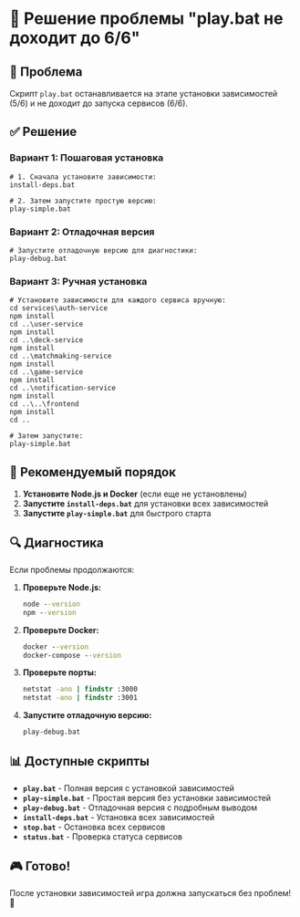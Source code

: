 # 🔧 Решение проблемы "play.bat не доходит до 6/6"

## 🚨 Проблема
Скрипт `play.bat` останавливается на этапе установки зависимостей (5/6) и не доходит до запуска сервисов (6/6).

## ✅ Решение

### Вариант 1: Пошаговая установка
```batch
# 1. Сначала установите зависимости:
install-deps.bat

# 2. Затем запустите простую версию:
play-simple.bat
```

### Вариант 2: Отладочная версия
```batch
# Запустите отладочную версию для диагностики:
play-debug.bat
```

### Вариант 3: Ручная установка
```batch
# Установите зависимости для каждого сервиса вручную:
cd services\auth-service
npm install
cd ..\user-service
npm install
cd ..\deck-service
npm install
cd ..\matchmaking-service
npm install
cd ..\game-service
npm install
cd ..\notification-service
npm install
cd ..\..\frontend
npm install
cd ..

# Затем запустите:
play-simple.bat
```

## 🎯 Рекомендуемый порядок

1. **Установите Node.js и Docker** (если еще не установлены)
2. **Запустите `install-deps.bat`** для установки всех зависимостей
3. **Запустите `play-simple.bat`** для быстрого старта

## 🔍 Диагностика

Если проблемы продолжаются:

1. **Проверьте Node.js:**
   ```cmd
   node --version
   npm --version
   ```

2. **Проверьте Docker:**
   ```cmd
   docker --version
   docker-compose --version
   ```

3. **Проверьте порты:**
   ```cmd
   netstat -ano | findstr :3000
   netstat -ano | findstr :3001
   ```

4. **Запустите отладочную версию:**
   ```cmd
   play-debug.bat
   ```

## 📊 Доступные скрипты

- **`play.bat`** - Полная версия с установкой зависимостей
- **`play-simple.bat`** - Простая версия без установки зависимостей
- **`play-debug.bat`** - Отладочная версия с подробным выводом
- **`install-deps.bat`** - Установка всех зависимостей
- **`stop.bat`** - Остановка всех сервисов
- **`status.bat`** - Проверка статуса сервисов

## 🎮 Готово!

После установки зависимостей игра должна запускаться без проблем! 🎯

